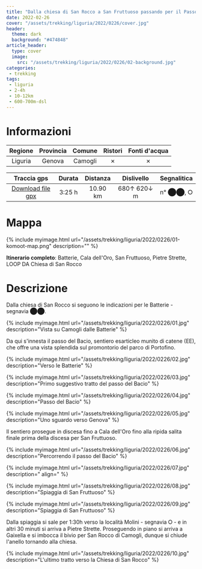 ```yaml
---
title: "Dalla chiesa di San Rocco a San Fruttuoso passando per il Passo del Bacio"
date: 2022-02-26
cover: "/assets/trekking/liguria/2022/0226/cover.jpg"
header:
  theme: dark
  background: "#474848"
article_header:
  type: cover
  image:
    src: "/assets/trekking/liguria/2022/0226/02-background.jpg"
categories:
 - trekking
tags:
 - liguria
 - 2-4h
 - 10-12km
 - 600-700m-dsl
---
```


# Informazioni

|       Regione       | Provincia |   Comune     | Ristori | Fonti d'acqua |
|:-------------------:|:---------:|:------------:|:------:|:--------:|
| Liguria |   Genova  | Camogli | ✗ | ✗ |

|     Traccia gps     |  Durata |  Distanza | Dislivello  | Segnalitica |
|:-------------------:| :------:| :--------:|:----------: | :---------: |
| [Download file gpx](/trekking/liguria/2022/0226/traccia-gps.gpx) |  3:25 h |  10.90 km | 680↑ 620↓ m | n° ⬤⬤, ⭘ |


# Mappa

{% include myimage.html url="/assets/trekking/liguria/2022/0226/01-komoot-map.png" description="" %}

**Itinerario completo**: Batterie, Cala dell'Oro, San Fruttuoso, Pietre Strette, LOOP DA Chiesa di San Rocco

# Descrizione

Dalla chiesa di San Rocco si seguono le indicazioni per le Batterie - segnavia ⬤⬤.

{% include myimage.html url="/assets/trekking/liguria/2022/0226/01.jpg" description="Vista su Camogli dalle Batterie" %}

Da qui s'innesta il passo del Bacio, sentiero esarticleo munito di catene (EE), che offre una vista splendida sul promontorio del parco di Portofino.

{% include myimage.html url="/assets/trekking/liguria/2022/0226/02.jpg" description="Verso le Batterie" %}

{% include myimage.html url="/assets/trekking/liguria/2022/0226/03.jpg" description="Primo suggestivo tratto del passo del Bacio" %}

{% include myimage.html url="/assets/trekking/liguria/2022/0226/04.jpg" description="Passo del Bacio" %}

{% include myimage.html url="/assets/trekking/liguria/2022/0226/05.jpg" description="Uno sguardo verso Genova" %}

Il sentiero prosegue in discesa fino a Cala dell'Oro fino alla ripida salita finale prima della discesa per San Fruttuoso.

{% include myimage.html url="/assets/trekking/liguria/2022/0226/06.jpg" description="Percorrendo il passo del Bacio" %}

{% include myimage.html url="/assets/trekking/liguria/2022/0226/07.jpg" description=" align=" %}

{% include myimage.html url="/assets/trekking/liguria/2022/0226/08.jpg" description="Spiaggia di San Fruttuoso" %}

{% include myimage.html url="/assets/trekking/liguria/2022/0226/09.jpg" description="Spiaggia di San Fruttuoso" %}

Dalla spiaggia si sale per 1:30h verso la località Molini - segnavia ⭘ - e in altri 30 minuti si arriva a Pietre Strette. Proseguendo in piano si arriva a Gaixella e si imbocca il bivio per San Rocco di Camogli, dunque si chiude l'anello tornando alla chiesa.

{% include myimage.html url="/assets/trekking/liguria/2022/0226/10.jpg" description="L'ultimo tratto verso la Chiesa di San Rocco" %}

